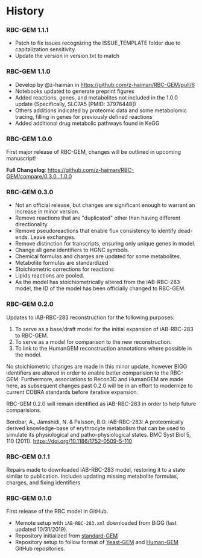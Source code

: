# History
### RBC-GEM 1.1.1
* Patch to fix issues recognizing the ISSUE_TEMPLATE folder due to capitalization sensitivity.
* Update the version in version.txt to match

### RBC-GEM 1.1.0
* Develop by @z-haiman in https://github.com/z-haiman/RBC-GEM/pull/6
* Notebooks updated to generate preprint figures
* Added reactions, genes, and metabolites not included in the 1.0.0 update (Specifically, SLC7A5 [PMID: 37976448])
* Others additions indicated by proteomic data and some metabolomic tracing, filling in genes for previously defined reactions
* Added additional drug metabolic pathways found in KeGG

### RBC-GEM 1.0.0
First major release of RBC-GEM, changes will be outlined in upcoming manuscript!

**Full Changelog**: https://github.com/z-haiman/RBC-GEM/compare/0.3.0...1.0.0

### RBC-GEM 0.3.0
* Not an official release, but changes are significant enough to warrant an increase in minor version.
* Remove reactions that are "duplicated" other than having different directionality
* Remove pseudoreactions that enable flux consistency to identify dead-ends. Leave exchanges.
* Remove distinction for transcripts, ensuring only unique genes in model.
* Change all gene identifiers to HGNC symbols.
* Chemical formulas and charges are updated for some metabolites.
* Metabolite formulas are standardized
* Stoichiometric corrections for reactions
* Lipids reactions are pooled.
* As the model has stoichiometrically altered from the iAB-RBC-283 model, the ID of the model has been officially changed to RBC-GEM.


### RBC-GEM 0.2.0
Updates to iAB-RBC-283 reconstruction for the following purposes:
1. To serve as a base/draft model for the initial expansion of iAB-RBC-283 to RBC-GEM.
2. To serve as a model for comparison to the new reconstruction.
3. To link to the HumanGEM reconstruction annotations where possible in the model.

No stoichiometric changes are made in this minor update, however BIGG identifiers are altered in order to enable better comparision to the RBC-GEM. Furthermore, associations to Recon3D and HumanGEM are made here, as subsequent changes past 0.2.0 will be in an effort to modernize to current COBRA standards before iterative expansion.

RBC-GEM 0.2.0 will remain identified as iAB-RBC-283 in order to help future comparisions.

Bordbar, A., Jamshidi, N. & Palsson, B.O. iAB-RBC-283: A proteomically derived knowledge-base of erythrocyte metabolism that can be used to simulate its physiological and patho-physiological states. BMC Syst Biol 5, 110 (2011). https://doi.org/10.1186/1752-0509-5-110


### RBC-GEM 0.1.1
Repairs made to downloaded iAB-RBC-283 model, restoring it to a state similar to publication. Includes updating missing metabolite formulas, charges, and fixing identifiers

### RBC-GEM 0.1.0
First release of the RBC model in GitHub.
* Memote setup with `iAB-RBC-283.xml` downloaded from BiGG (last updated 10/31/2019).
* Repository initialized from [standard-GEM](https://github.com/MetabolicAtlas/standard-GEM)
* Repository setup to follow format of [Yeast-GEM](https://github.com/SysBioChalmers/Yeast-GEM) and [Human-GEM](https://github.com/SysBioChalmers/Human-GEM) GitHub repositories.
